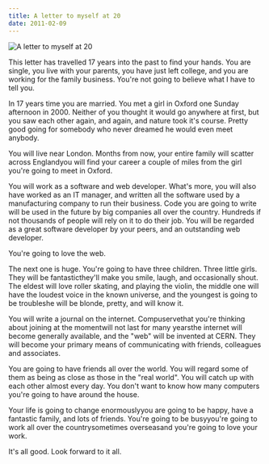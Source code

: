 ```yaml
---
title: A letter to myself at 20
date: 2011-02-09
---
```


![A letter to myself at 20](https://source.unsplash.com/dUPDhdeCN84/1600x900)

This letter has travelled 17 years into the past to find your hands. You are single, you live with your parents, you have just left college, and you are working for the family business. You're not going to believe what I have to tell you.

In 17 years time you are married. You met a girl in Oxford one Sunday afternoon in 2000. Neither of you thought it would go anywhere at first, but you saw each other again, and again, and nature took it's course. Pretty good going for somebody who never dreamed he would even meet anybody.

You will live near London. Months from now, your entire family will scatter across Englandyou will find your career a couple of miles from the girl you're going to meet in Oxford.

You will work as a software and web developer. What's more, you will also have worked as an IT manager, and written all the software used by a manufacturing company to run their business. Code you are going to write will be used in the future by big companies all over the country. Hundreds if not thousands of people will rely on it to do their job. You will be regarded as a great software developer by your peers, and an outstanding web developer.

You're going to love the web.

The next one is huge. You're going to have three children. Three little girls. They will be fantasticthey'll make you smile, laugh, and occasionally shout. The eldest will love roller skating, and playing the violin, the middle one will have the loudest voice in the known universe, and the youngest is going to be troubleshe will be blonde, pretty, and will know it.

You will write a journal on the internet. Compuservethat you're thinking about joining at the momentwill not last for many yearsthe internet will become generally available, and the "web" will be invented at CERN. They will become your primary means of communicating with friends, colleagues and associates.

You are going to have friends all over the world. You will regard some of them as being as close as those in the "real world". You will catch up with each other almost every day. You don't want to know how many computers you're going to have around the house.

Your life is going to change enormouslyyou are going to be happy, have a fantastic family, and lots of friends. You're going to be busyyou're going to work all over the countrysometimes overseasand you're going to love your work.

It's all good. Look forward to it all.